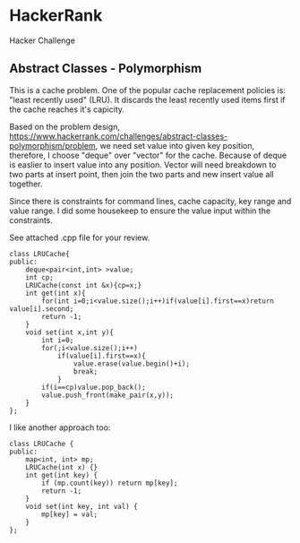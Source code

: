 # HackerRank
Hacker Challenge
## Abstract Classes - Polymorphism

This is a cache problem. One of the popular cache replacement policies is: "least recently used" (LRU). It discards the least recently used items first if the cache reaches it's capicity. 

Based on the problem design, https://www.hackerrank.com/challenges/abstract-classes-polymorphism/problem, we need set value into given key position, therefore, I choose "deque" over "vector" for the cache. Because of deque is easlier to insert value into any position. Vector will need breakdown to two parts at insert point, then join the two parts and new insert value all together. 

Since there is constraints for command lines, cache capacity, key range and value range. I did some housekeep to ensure the value input within the constraints. 

See attached .cpp file for your review. 
```
class LRUCache{
public:
	deque<pair<int,int> >value;
	int cp;
	LRUCache(const int &x){cp=x;}
	int get(int x){
		for(int i=0;i<value.size();i++)if(value[i].first==x)return value[i].second;
		return -1;
	}
	void set(int x,int y){
		int i=0;
		for(;i<value.size();i++)
		    if(value[i].first==x){
		        value.erase(value.begin()+i);
		        break;
		    }
		if(i==cp)value.pop_back();
		value.push_front(make_pair(x,y));
	}
};
```

I like another approach too:
```
class LRUCache {
public:
	map<int, int> mp;
	LRUCache(int x) {}
	int get(int key) {
		if (mp.count(key)) return mp[key];
		return -1;
	}
	void set(int key, int val) {
		mp[key] = val;
	}
};
```
